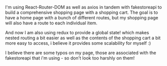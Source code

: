 I'm using React-Router-DOM as well as axios in tandem with fakestoreapi to build a comprehensive shopping page with a shopping cart. The goal is to have a home page with a bunch of different routes, but my shopping page will also have a route to each individual item.

And now I am also using redux to provide a global state! which makes nested routing a bit easier as well as the contents of the shopping cart a bit more easy to access, i believe it provides some scalability for myself :)

I believe there are some typos on my page, those are associated with the fakestoreapi that i'm using - so don't look too harshly on them!